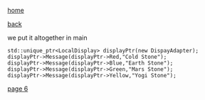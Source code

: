 [home](./page01.md)

[back](./page04.md)

we put it altogether in main

```
std::unique_ptr<LocalDisplay> displayPtr(new DispayAdapter);
displayPtr->Message(displayPtr->Red,"Cold Stone");
displayPtr->Message(displayPtr->Blue,"Earth Stone");
displayPtr->Message(displayPtr->Green,"Mars Stone");
displayPtr->Message(displayPtr->Yellow,"Yogi Stone");
```

[page 6](./page06.md)
